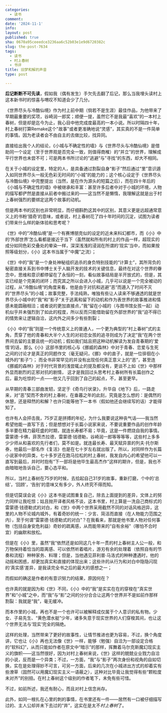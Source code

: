 ```yaml
---
categories:
  - 读书
comment: 
date: '2024-11-1'
info: 
layout: post
published: true
sha: 0670a95ceeedce3236aa6c52b03e1e9d6720382c
slug: the-post-7634
tags:
  - 读书
  - 村上春树
  - 书评
title: 旧梦和解的声音
type: post

---
```



**后记断断不可先读**，假如我（偶有发生）手欠先去翻了后记，那么当我埋头读村上这本新书时的惊喜与喟叹不知道会少了几分。

《世界尽头与冷酷仙境》作为村上前中期（倘若不是生涯）最佳作品，为他带来了早期最重要的奖项，谷崎润一郎奖；顺便一提，虽然它不是我最“喜欢”的一本村上春树，但是却是迄今为止，我心目中他完成度最高的一本小说。所以时隔四十年，村上春树打算Remake这个"故事"或者更准确地说“灵感”，其实真的不是一件简单的事情。因为老读者会不由自主的去做比较，找异同。

直接给出我个人的结论，《小城与不确定性的墙》与《世界尽头与冷酷仙境》是借助同一个设定（至于世界观是否完全一致，则值得商榷）的“并立”的世界，理解成平行世界也未尝不可；可是两本书所讨论的”逃避“与”寻找“的东西，却大不相同。

在关于小城的设定里，特定的人，是具备通过割裂自身“影子”然后通过“里”意识遁入如同世界尽头一般无色彩无时间的“小城”的能力的；这个核心设定于《世界尽头与冷酷仙境》中完整提出（当然，是在作为源头的短篇之后），而在四十年后的《小城与不确定性的墙》中被继承和丰富：甚至许多后者中对于小城的环境，人物的描写都俨然是直接从前者中搬过来的——这当然不是懒惰，我理解这就是出于村上春树强烈的要绑定这两个故事的动机。

但是两本书的区别也非常明显，而仔细斟酌这其中的区别，其意义更是远超通常意义上的书粉‘猎奇’的意味，或者说，村上春树花了四十年时间的沉淀，试图为读者们带来什么样的新体验和思考呢？

《世》中的“冷酷仙境”是一个有赛博朋克似的设定的近未来科幻都市，而《小》中的‘外部世界’怎么看都是接近于当下（虽然就和所有的村上的作品一样，超现实的成分如同色彩交叠处的晕染一样，深深浅浅的浸润在所谓的‘现实’当中，而如果按照等级划分，《小》这本书当属于“中魔”之流）；

《世》中的“我”是一个身处神秘组织追杀的身负特别技能的“计算士”，其所背负的秘密直接关系到书中博士关于人脑开发的技术的关键信息，最终在对这个世界的眷念中，思维和意识都停留在了永恒的一刻，看似故事结局是半开放式的，但是，其实已经是个完美的闭环；而究其之所以会进入小城，几乎可以说是一个完全被动的过程，从”冷酷仙境“的角度来看，他是由于对抗和逃避”恶“而遁入了时间不灭的“世界尽头”的小城；故事完整，手法纯熟，唯独有些让人读来不够通透的就是世界尽头小城中的”我“和”影子“关于逃离和留下的动机和作为表世界的故事推进和情感未能圆融相洽；或者说的更加直接点，”我“留在小城的（与图书馆女孩一起）动机似乎并未强烈到了如此的程度，所以反而只能借助留在外部世界的”我“迫不得已的情势来让逻辑自洽，这内外之间多少有些割裂；

《小》中的“我”则是一个传统意义上的普通人，一个更为典型的“村上春树”式的主角，贯穿了他的青春和大半个人生的对初恋女孩的追寻则成为了决定”我“在两个世界间去留的主要且统一的动机；假如我们姑且把这种动机解读为发自青春期的’爱情‘的话，那么《小》这部书里的核心与《挪威的森林》中对于青春、恋爱与生死之间的讨论才是真正的同题作文（毫无疑问，《挪》中的直子，就是一位徘徊在小城外的”影子“）； 而全书非常罕见的并没有出现任何真正意义上的“恶”，甚至连《挪威的森林》对于时代背景的浅尝辄止的提及都没有，更谈不上如《世》中那样外显而剧烈的正邪对抗的剧情， 这才是我回过头思考村上春树所有长篇创作之后，最为吃惊的一点——他又几乎回到了自己的起点，不，甚至更早。

从早期的青春三部曲发轫，坚定于《奇鸟行状录》，升华自《地下》后，一路走来，对“恶”契而不舍的村上春树，在垂暮之年的此刻，究竟是怎么想的：是偶然的休憩，还是释然的和解？也许只能等他下一本书（假如他还会继续写的话）才能得知了。

也许有人会抨击我，75岁正是拼搏的年纪，为什么我要说这种丧气话——我当然希望他能一直写下去；但是想想对于长篇小说家来说，不要说重要作品的创作年龄多半要在精力最旺盛的时期，就连长寿都不易；毕竟，这是一件燃烧自我的事情。雷蒙德·卡佛，菲茨杰拉德，雷蒙德·钱德勒，谷崎润一郎等等等等，这些村上多多少少师从和喜欢的先行者们，莫不如是。就连最长寿、最天赋异禀的列夫·托尔斯泰，他最后一部名作《复活》也是在七十岁左右就出版了。所以，对同样作为长篇小说家中的异类，七十多岁还在跑马拉松的村上春树，我发自内心的希望他可以一直写到最后，并时时抱有“下一部将是他毕生最高杰作”这样的期许，但是，我也不由暗暗地告诉自己，要心态平和。

所以，当村上春树在75岁的时候，去拾起自己31岁的故事，重新打磨，个中的‘总结’，‘回顾’，‘告别’的意味又有多少，外人终究不得而知。

但是切莫误会说《小》这本书是试图重复自己，除去上面提到的差异，文体上的努力同样让我吃惊；姑且抛开译者风格不谈，这本书里，村上算是一洗自己商标式的雷蒙德·钱德勒式的对白，和《世》中两个世界采用截然不同的对话风格迥异，这里的人物不论城内城外，有着奇妙的统一：少言、简洁而直接（在人物能力范围之内），至于何谓“雷蒙德·钱德勒式的对白”？在我看来，那就是他书里人物对任何事物（包括自身安危利益）奇妙的疏离感，从而能带来的“自有余裕”（哪怕不合时宜）的幽默和放松。

但是在《小》里，虽然“我”依然还是如同这几十年一贯的村上春树主人公一般，和万物保持着恰当的距离感、可以依然听着唱片，游刃有余的处理着（依照自有的节奏和流程）种种家务、料理；但是，当他遇见菲利普·马洛式的种种遭遇时，他的动摇和困惑，却更加真实和直接的体现出来；这些许的从行为和对白中隐隐闪现的‘真实感’差异，是我读完全书之后的最大的感想之一；

而假如的确这是作者的有意识努力的结果，原因何在？

也许真的就是因为和《世》不同，《小》中的“我”是实实在在的穿梭在“真实世界”和“小城”之中，而“我”与“影”之间的分分合合让这两个世界并不是如前作那样割裂：我就是“我”，毫无缓冲。

而本作里的小城，再也不是一个也许可以被解释成仅属于个人意识的私有物。少女、子易先生、“黄色潜水艇”少年，诸多失意于现实世界的人们穿梭其间，也让这个世界无法与‘现实’完全的隔绝。

这样的处理，当然带来了更好的故事性，让情节推进也更为容易，不过，换个角度讲，它也让《小》再也无法像《世》一样，能够（勉强）自洽为一部设定合格的“软科幻”，从而只能如作者在原文中“暗示”的那样，挥舞着马尔克斯魔幻现实主义的旗帜——这当然很好，因为对村上春树来说，《世》这样的兢兢业业戮力自洽的小说，反而是一个异类；不过，一方面，“我”与“影子”两次身份和视角的自如切换，实在是处理得妙不可言，可另一方面，后来的几次在小城进出方式的却着实有些潦草（固然可以用魔幻现实主义一语蔽之），这种对比毕竟让我觉得有些“颗粒度未对齐”的别扭。在村上春树这个级别的作者笔下，未免有些可惜。

不过，如前所述，我还有耐心，而且对村上信念尚存。 

此外，如同一根扎在心里的刺的事情，在书里还有一件——居然有一口被仔细描写过的、主人公却并未下去过的“井”，这实在是太不*村上春树*了。